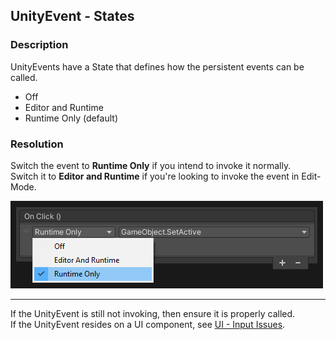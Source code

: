 ## UnityEvent - States
### Description
UnityEvents have a State that defines how the persistent events can be called.  
- Off
- Editor and Runtime
- Runtime Only (default)
### Resolution
Switch the event to **Runtime Only** if you intend to invoke it normally.  
Switch it to **Editor and Runtime** if you're looking to invoke the event in Edit-Mode.  

![Unity Event States](unity-event-state.png)

---  

If the UnityEvent is still not invoking, then ensure it is properly called.  
If the UnityEvent resides on a UI component, see [UI - Input Issues](../../UI/Input%20Issues.md).